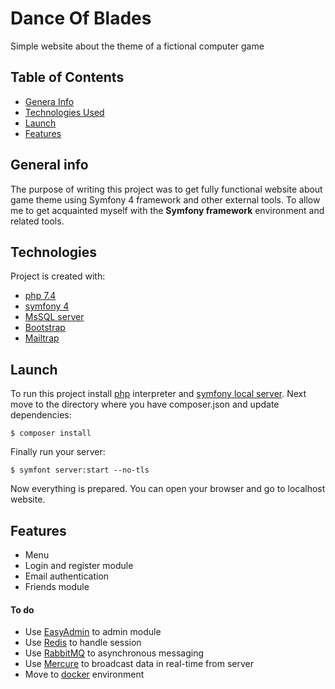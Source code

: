 # Dance Of Blades

Simple website about the theme of a fictional computer game

## Table of Contents
* [Genera Info](#general-info)
* [Technologies Used](#technologies)
* [Launch](#launch)
* [Features](#features)

## General info

The purpose of writing this project was to get fully functional website about game theme using Symfony 4 framework and other external tools.
To allow me to get acquainted myself with the **Symfony framework** environment and related tools.

## Technologies
Project is created with:
* [php 7.4](https://www.php.net/)
* [symfony 4](https://react-redux.js.org/)
* [MsSQL server](https://www.microsoft.com/pl-pl/sql-server/sql-server-2019)
* [Bootstrap](https://getbootstrap.com/)
* [Mailtrap](https://mailtrap.io/)

## Launch
To run this project install [php](https://windows.php.net/download#php-7.4) interpreter and [symfony local server](https://symfony.com/doc/current/setup/symfony_server.html). 
Next move to the directory where you have composer.json and update dependencies:
```
$ composer install
```
Finally run your server:
```
$ symfont server:start --no-tls
```
Now everything is prepared. You can open your browser and go to localhost website. 

## Features
* Menu
* Login and register module
* Email authentication
* Friends module
#### To do
* Use [EasyAdmin](https://symfony.com/bundles/EasyAdminBundle/current/index.html) to admin module
* Use [Redis](https://redis.io/) to handle session
* Use [RabbitMQ](https://www.rabbitmq.com/) to asynchronous messaging
* Use [Mercure](https://symfony.com/doc/4.2/mercure.html) to broadcast data in real-time from server
* Move to [docker](https://www.docker.com/) environment
